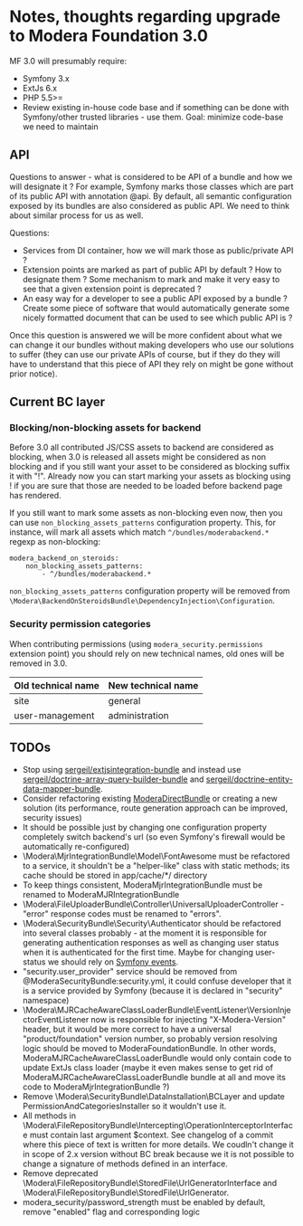 # Notes, thoughts regarding upgrade to Modera Foundation 3.0

MF 3.0 will presumably require:

 * Symfony 3.x
 * ExtJs 6.x
 * PHP 5.5>=
 * Review existing in-house code base and if something can be done with Symfony/other trusted libraries - use them. Goal:
 minimize code-base we need to maintain

## API

Questions to answer - what is considered to be API of a bundle and how we will designate it ? For example,
Symfony marks those classes which are part of its public API with annotation @api. By default, all semantic configuration
exposed by its bundles are also considered as public API. We need to think about similar process for us as well.

Questions:

 * Services from DI container, how we will mark those as public/private API ?
 * Extension points are marked as part of public API by default ? How to designate them ? Some mechanism to mark
 and make it very easy to see that a given extension point is deprecated ?
 * An easy way for a developer to see a public API exposed by a bundle ? Create some piece of software that would
 automatically generate some nicely formatted document that can be used to see which public API is ?

Once this question is answered we will be more confident about what we can change it our bundles without making
developers who use our solutions to suffer (they can use our private APIs of course, but if they do they will have
to understand that this piece of API they rely on might be gone without prior notice).

## Current BC layer

### Blocking/non-blocking assets for backend

Before 3.0 all contributed JS/CSS assets to backend are considered as blocking, when 3.0 is released  all assets might be
considered as non blocking and if you still want your asset to be considered as blocking suffix it with "!". Already now you can
start marking your assets as blocking using ! if you are sure that those are needed to be loaded before backend page
has rendered.

If you still want to mark some assets as non-blocking even now, then you can use `non_blocking_assets_patterns` configuration
property. This, for instance, will mark all assets which match `^/bundles/moderabackend.*` regexp as non-blocking:

    modera_backend_on_steroids:
        non_blocking_assets_patterns:
            - ^/bundles/moderabackend.*

`non_blocking_assets_patterns` configuration property will be removed from `\Modera\BackendOnSteroidsBundle\DependencyInjection\Configuration`.

### Security permission categories

When contributing permissions (using `modera_security.permissions` extension point) you should rely on new technical
names, old ones will be removed in 3.0.

| Old technical name              | New technical name   | 
|---------------------------------|----------------------|
| site                            | general              |
| user-management                 | administration       |

## TODOs

 * Stop using [sergeil/extjsintegration-bundle](https://github.com/sergeil/SliExtJsIntegrationBundle) and instead use
 [sergeil/doctrine-array-query-builder-bundle](https://github.com/sergeil/SliDoctrineArrayQueryBuilderBundle) and
 [sergeil/doctrine-entity-data-mapper-bundle](https://github.com/sergeil/SliDoctrineEntityDataMapperBundle).
 * Consider refactoring existing [ModeraDirectBundle](https://github.com/modera/ModeraDirectBundle) or creating
 a new solution (its performance, route generation approach can be improved, security issues)
 * It should be possible just by changing one configuration property completely switch backend's url (so even Symfony's
 firewall would be automatically re-configured)
 * \Modera\MjrIntegrationBundle\Model\FontAwesome must be refactored to a service, it shouldn't be a "helper-like" class
 with static methods; its cache should be stored in app/cache/*/ directory
 * To keep things consistent, ModeraMjrIntegrationBundle must be renamed to ModeraMJRIntegrationBundle
 * \Modera\FileUploaderBundle\Controller\UniversalUploaderController - "error" response codes must be renamed to "errors".
 * \Modera\SecurityBundle\Security\Authenticator should be refactored into several classes probably - at the moment
 it is responsible for generating authentication responses as well as changing user status when it is authenticated
 for the first time. Maybe for changing user-status we should rely on [Symfony events](http://symfony.com/doc/current/components/security/authentication.html#authentication-events).
 * "security.user_provider" service should be removed from @ModeraSecurityBundle:security.yml, it could confuse
 developer that it is a service provided by Symfony (because it is declared in "security" namespace)
 * \Modera\MJRCacheAwareClassLoaderBundle\EventListener\VersionInjectorEventListener now is responsible for injecting
 "X-Modera-Version" header, but it would be more correct to have a universal "product/foundation" version number, so
  probably version resolving logic should be moved to ModeraFoundationBundle. In other words, ModeraMJRCacheAwareClassLoaderBundle
  would only contain code to update ExtJs class loader (maybe it even makes sense to get rid of
  ModeraMJRCacheAwareClassLoaderBundle bundle at all and move its code to ModeraMjrIntegrationBundle ?)
 * Remove \Modera\SecurityBundle\DataInstallation\BCLayer and update PermissionAndCategoriesInstaller so it wouldn't use
 it.
 * All methods in \Modera\FileRepositoryBundle\Intercepting\OperationInterceptorInterface must contain last argument $context. See
 changelog of a commit where this piece of text is written for more details. We coudln't change it in scope of 2.x version
 without BC break because we it is not possible to change a signature of methods defined in an interface.
 * Remove deprecated \Modera\FileRepositoryBundle\StoredFile\UrlGeneratorInterface and 
 \Modera\FileRepositoryBundle\StoredFile\UrlGenerator.
 * modera_security/password_strength must be enabled by default, remove "enabled" flag and corresponding logic 
